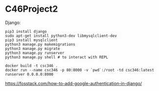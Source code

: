 # C46Project2


Django:
```shell
pip3 install django
sudo apt-get install python3-dev libmysqlclient-dev
pip3 install mysqlclient
python3 manage.py makemigrations
python3 manage.py migrate
python3 manage.py runserver
python3 manage.py shell # to interact with REPL
```



```
docker build -t csc346 .
docker run --name csc346 -p 80:8000 -v `pwd`:/root -td csc346:latest runserver 0.0.0.0:8000
```


https://fosstack.com/how-to-add-google-authentication-in-django/
